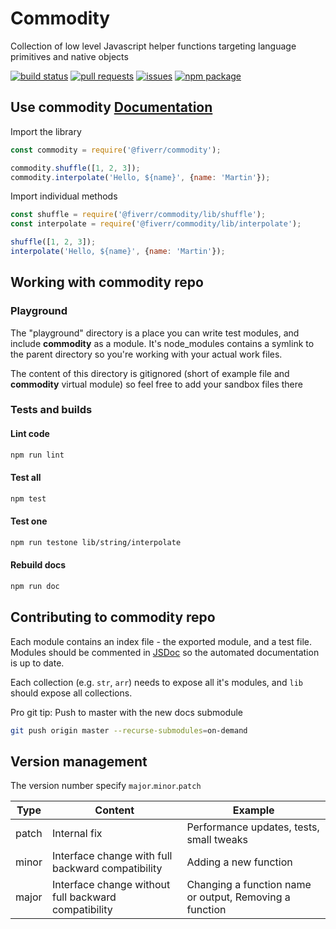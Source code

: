 # Commodity
Collection of low level Javascript helper functions targeting language primitives and native objects


[![build status](https://circleci.com/gh/fiverr/commodity.svg?style=shield)](https://circleci.com/gh/fiverr/commodity)
[![pull requests](https://img.shields.io/github/issues-pr/fiverr/commodity.svg)](https://github.com/fiverr/commodity/pulls)
[![issues](https://img.shields.io/github/issues/fiverr/commodity.svg)](https://github.com/fiverr/commodity/issues)
[![npm package](https://badge.fury.io/js/%40fiverr%2Fcommodity.svg)](https://www.npmjs.com/package/@fiverr/commodity)

## Use commodity [Documentation](https://fiverr.github.io/commodity/)

Import the library
```javascript
const commodity = require('@fiverr/commodity');

commodity.shuffle([1, 2, 3]);
commodity.interpolate('Hello, ${name}', {name: 'Martin'});
```

Import individual methods
```javascript
const shuffle = require('@fiverr/commodity/lib/shuffle');
const interpolate = require('@fiverr/commodity/lib/interpolate');

shuffle([1, 2, 3]);
interpolate('Hello, ${name}', {name: 'Martin'});
```

## Working with __commodity__ repo

### Playground
The "playground" directory is a place you can write test modules, and include __commodity__ as a module.
It's node_modules contains a symlink to the parent directory so you're working with your actual work files.

The content of this directory is gitignored (short of example file and __commodity__ virtual module) so feel free to add your sandbox files there

### Tests and builds

#### Lint code
```sh
npm run lint
```

#### Test all
```sh
npm test
```

#### Test one
```sh
npm run testone lib/string/interpolate
```

#### Rebuild docs
```sh
npm run doc
```
## Contributing to __commodity__ repo
Each module contains an index file - the exported module, and a test file.
Modules should be commented in [JSDoc](http://usejsdoc.org/) so the automated documentation is up to date.

Each collection (e.g. `str`, `arr`) needs to expose all it's modules, and `lib` should expose all collections.

Pro git tip: Push to master with the new docs submodule
```sh
git push origin master --recurse-submodules=on-demand
```

## Version management
The version number specify `major`.`minor`.`patch`

Type | Content | Example
---- | ------- | -----------
patch | Internal fix | Performance updates, tests, small tweaks
minor | Interface change with full backward compatibility | Adding a new function
major | Interface change without full backward compatibility | Changing a function name or output, Removing a function

